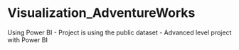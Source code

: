 # Visualization_AdventureWorks
Using Power BI - Project is using the public dataset - Advanced level project with Power BI

